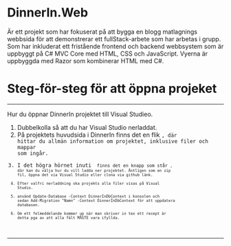 # DinnerIn.Web 
Är ett projekt som har fokuserat på att bygga en blogg matlagnings webbsida för att demonstrerar ett fullStack-arbete som 
har arbetas i grupp. Som har inkluderat ett fristående frontend och backend webbsystem som är uppbyggt på C# MVC Core med 
HTML, CSS och JavaScript. Vyerna är uppbyggda med Razor som kombinerar HTML med C#.
# Steg-för-steg för att öppna projeket 
*******
Hur du öppnar DinnerIn projektet till Visual Studieo.  
1. Dubbelkolla så att du har Visual Studio nerladdat.
2. På projektets huvudsida i DinnerIn finns det en flik <code>, där hittar du allmän information om projektet, inklusive filer och mappar som ingår. 
3. I det högra hörnet inuti <code> finns det en knapp som står <code>, där kan du välja hur du vill ladda ner projektet. Äntligen
som en zip fil, öppna det via Visual Studio eller clona via github länk.
4. Efter valfri nerladdning ska projekts alla filer visas på Visual Studio.
5. använd Update-Database -Context DinnerInDbContext  i konsolen och sedan Add-Migration "Namn" -Context DinnerInDbContext för att uppdatera databasen.
  6. Om ett felmeddelande kommer up när man skriver in tex ett recept är detta pga av att alla fält MÅSTE vara ifyllda. 

*******
